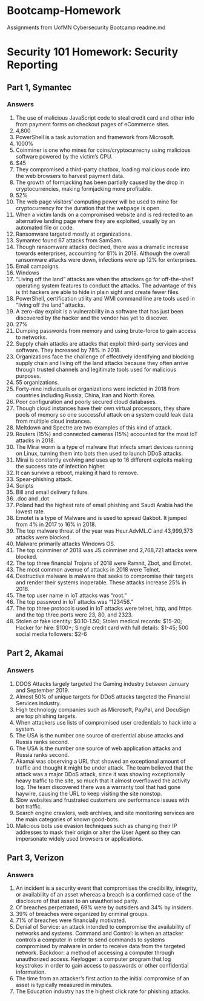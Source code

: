 # Bootcamp-Homework
Assignments from UofMN Cybersecurity Bootcamp
readme.md
# Security 101 Homework: Security Reporting 

## Part 1, Symantec 
### Answers 
1. The use of malicious JavaScript code to steal credit card and other info from payment forms on checkout pages of eCommerce sites. 
2. 4,800
3. PowerShell is a task automation and framework from Microsoft. 
4. 1000%
5. Coinminer is one who mines for coins/cryptocurrecny using malicious software powered by the victim’s CPU. 
6. $45
7. They compromised a third-party chatbox, loading malicious code into the web browsers to harvest payment data. 
8. The growth of formjacking has been partially caused by the drop in cryptocurrencies, making formjacking more profitable. 
9. 52%
10. The web page visitors’ computing power will be used to mine for cryptocurrency for the duration that the webpage is open. 
11. When a victim lands on a compromised website and is redirected to an alternative landing page where they are exploited, usually by an automated file or code. 
12. Ransomware targeted mostly at organizations. 
13. Symantec found 67 attacks from SamSam. 
14. Though ransomware attacks declined, there was a dramatic increase towards enterprises, accounting for 81% in 2018. Although the overall ransomware attacks were down, infections were up 12% for enterprises. 
15. Email campaigns. 
16. Windows
17. “Living off the land” attacks are when the attackers go for off-the-shelf operating system features to conduct the attacks. The advantage of this is tht hackers are able to hide in plain sight and create fewer files. 
18. PowerShell, certification utility and WMI command line are tools used in “living off the land” attacks. 
19.  A zero-day exploit is a vulnerability in a software that has just been discovered by the hacker and the vendor has yet to discover. 
20. 27% 
21. Dumping passwords from memory and using brute-force to gain access to networks. 
22. Supply chain attacks are attacks that exploit third-party services and software. They increased by 78% in 2018. 
23. Organizations face the challenge of effectively identifying and blocking supply chain and living off the land attacks because they often arrive through trusted channels and legitimate tools used for malicious purposes. 
24. 55 organizations. 
25. Forty-nine individuals or organizations were indicted in 2018 from countries including Russia, China, Iran and North Korea. 
26. Poor configuration and poorly secured cloud databases. 
27. Though cloud instances have their own virtual processors, they share pools of memory so one successful attack on a system could leak data from multiple cloud instances. 
28. Meltdown and Spectre are two examples of this kind of attack. 
29. Routers (15%) and connected cameras (15%) accounted for the most IoT attacks in 2018. 
30.  The Mirai worm is a type of malware that infects smart devices running on Linux, turning them into bots then used to launch DDoS attacks. 
31. Mirai is constantly evolving and uses up to 16 different exploits making the success rate of infection higher. 
32. It can survive a reboot, making it hard to remove. 
33. Spear-phishing attack. 
34. Scripts
35. Bill and email delivery failure. 
36. .doc and .dot
37. Poland had the highest rate of email phishing and Saudi Arabia had the lowest rate. 
38. Emotet is a type of Malware and is used to spread Qakbot. It jumped from 4% in 2017 to 16% in 2018. 
39. The top malware threat of the year was Heur.AdvML.C and 43,999,373 attacks were blocked.
40. Malware primarily attacks Windows OS. 
41. The top coinminer of 2018 was JS.coinminer and 2,768,721 attacks were blocked. 
42. The top three financial Trojans of 2018 were Ramnit, Zbot, and Emotet. 
43. The most common avenue of attacks in 2018 were Telnet. 
44. Destructive malware is malware that seeks to compromise their targets and render their systems inoperable. These attacks increase 25% in 2018. 
45. The top user name in IoT attacks was “root.”
46. The top password in IoT attacks was “123456.” 
47. The top three protocols used in IoT attacks were telnet, http, and https and the top three ports were 23, 80, and 2323. 
48. Stolen or fake identity: $0.10-1.50; Stolen medical records: $15-20; Hacker for hire: $100+; Single credit card with full details: $1-45; 500 social media followers: $2-6

## Part 2, Akamai
### Answers
1. DDOS Attacks largely targeted the Gaming industry between January and September 2019. 
2. Almost 50% of unique targets for DDoS attacks targeted the Financial Services industry. 
3. High technology companies such as Microsoft, PayPal, and DocuSign are top phishing targets. 
4. When attackers use lists of compromised user credentials to hack into a system. 
5. The USA is the number one source of credential abuse attacks and Russia ranks second.  
6. The USA is the number one source of web application attacks and Russia ranks second.  
7.  Akamai was observing a URL that showed an exceptional amount of traffic and thought it might be under attack. The team believed that the attack was a major DDoS attack, since it was showing exceptionally heavy traffic to the site, so much that it almost overflowed the activity log. The team discovered there was a warranty tool that had gone haywire, causing the URL to keep visiting the site nonstop.
8. Slow websites and frustrated customers are performance issues with bot traffic. 
9. Search engine crawlers, web archives, and site monitoring services are the main categories of known good-bots. 
10. Malicious bots use evasion techniques such as changing their IP addresses to mask their origin or alter the User Agent so they can impersonate widely used browsers or applications. 

## Part 3, Verizon 
### Answers 
1. An incident is a security event that compromises the credibility, integrity, or availability of an asset whereas a breach is a confirmed case of the disclosure of that asset to an unauthorised party. 
2. Of breaches perpetrated, 69% were by outsiders and 34% by insiders. 
3. 39% of breaches were organized by criminal groups. 
4. 71% of breaches were financially motivated. 
5. Denial of Service: an attack intended to compromise the availability of networks and systems. 
Command and Control: is when an attacker controls a computer in order to send commands to systems compromised by malware in order to receive data from the targeted network. Backdoor: a method of accessing a computer through unauthorized access. Keylogger: a computer program that log keystrokes in order to gain access to passwords or other confidential information. 
6. The time from an attacker’s first action to the initial compromise of an asset is typically measured in minutes. 
7. The Education industry has the highest click rate for phishing attacks. 
